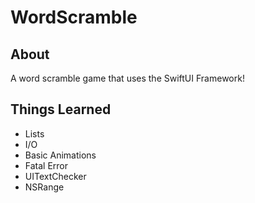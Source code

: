 # WordScramble
## About
A word scramble game that uses the SwiftUI Framework!

## Things Learned
- Lists
- I/O
- Basic Animations
- Fatal Error
- UITextChecker
- NSRange
